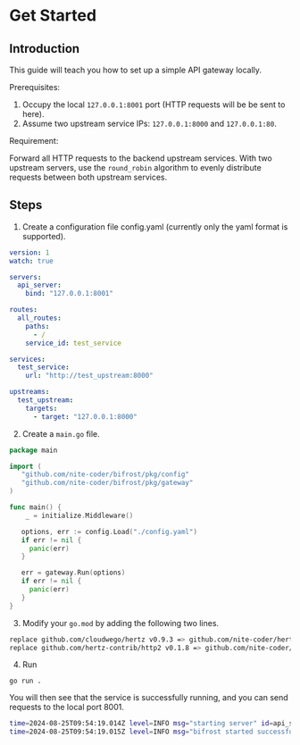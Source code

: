 # Get Started

## Introduction

This guide will teach you how to set up a simple API gateway locally.

Prerequisites:

1. Occupy the local `127.0.0.1:8001` port (HTTP requests will be be sent to here).
1. Assume two upstream service IPs: `127.0.0.1:8000` and `127.0.0.1:80`.

Requirement:

Forward all HTTP requests to the backend upstream services. With two upstream servers, use the `round_robin` algorithm to evenly distribute requests between both upstream services.

## Steps

1. Create a configuration file config.yaml (currently only the yaml format is supported).

  ```yaml
  version: 1
  watch: true

  servers:
    api_server:
      bind: "127.0.0.1:8001"

  routes:
    all_routes:
      paths:
        - /
      service_id: test_service

  services:
    test_service:
      url: "http://test_upstream:8000"

  upstreams:
    test_upstream:
      targets:
        - target: "127.0.0.1:8000"
  ```

2. Create a `main.go` file.

 ```Go
package main

import (
    "github.com/nite-coder/bifrost/pkg/config"
    "github.com/nite-coder/bifrost/pkg/gateway"
)

func main() {
     _ = initialize.Middleware()

    options, err := config.Load("./config.yaml")
    if err != nil {
      panic(err)
    }

    err = gateway.Run(options)
    if err != nil {
      panic(err)
    }
}
 ```

3. Modify your `go.mod` by adding the following two lines.

```sh
replace github.com/cloudwego/hertz v0.9.3 => github.com/nite-coder/hertz v0.0.0-20240906153830-9815bf8dbb53
replace github.com/hertz-contrib/http2 v0.1.8 => github.com/nite-coder/http2 v0.0.0-20240820122516-bb9df3e1377c
```

4. Run

 ```shell
 go run .
 ```

You will then see that the service is successfully running, and you can send requests to the local port 8001.

 ```sh
 time=2024-08-25T09:54:19.014Z level=INFO msg="starting server" id=api_server bind=127.0.0.1:8001 transporter=netpoll
 time=2024-08-25T09:54:19.015Z level=INFO msg="bifrost started successfully" pid=3667
 ```
